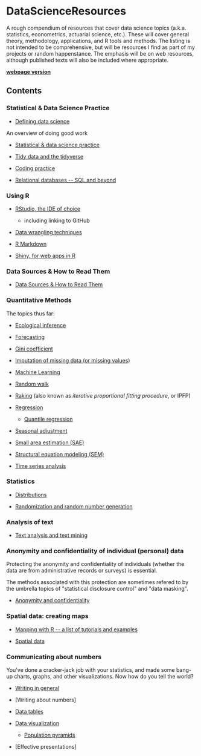 # DataScienceResources

A rough compendium of resources that cover data science topics (a.k.a. statistics, econometrics, actuarial science, etc.). These will cover general theory, methodology, applications, and R tools and methods. The listing is not intended to be comprehensive, but will be resources I find as part of my projects or random happenstance. The emphasis will be on web resources, although published texts will also be included where appropriate.

**[webpage version](http://monkmanmh.github.io/DataScienceResources/)**

## Contents

### Statistical & Data Science Practice

* [Defining data science](docs/DataScience.md)

An overview of doing good work

* [Statistical & data science practice](docs/StatisticalPractice.md)

* [Tidy data and the tidyverse](docs/TidyData.md)

* [Coding practice](docs/CodingPractice.md)

* [Relational databases -- SQL and beyond](docs/RelationalDatabases.md)


### Using R

* [RStudio, the IDE of choice](docs/RStudio.md)

  - including linking to GitHub

* [Data wrangling techniques](docs/DataWrangling.md)

* [R Markdown](docs/RMarkdown.md)

* [Shiny, for web apps in R](docs/Shiny.md)


### Data Sources & How to Read Them

* [Data Sources & How to Read Them](docs/DataSources.md)


### Quantitative Methods

The topics thus far:

* [Ecological inference](docs/EcologicalInference.md)

* [Forecasting](docs/Forecasting.md)

* [Gini coefficient](docs/GiniCoefficient.md)

* [Imputation of missing data (or missing values)](docs/MissingValue-Imputation.md)

* [Machine Learning](docs/MachineLearning.md)

* [Random walk](docs/RandomWalk.md)

* [Raking](docs/Raking.md) (also known as _iterative proportional fitting procedure_, or IPFP)

* [Regression](docs/Regression.md)

  - [Quantile regression](docs/QuantileRegression.md)

* [Seasonal adjustment](docs/SeasonalAdjustment.md)

* [Small area estimation (SAE)](docs/SmallAreaEstimation.md)

* [Structural equation modeling (SEM)](docs/SEM.md)

* [Time series analysis](docs/TimeSeries.md)




### Statistics

* [Distributions](docs/Distributions.md)

* [Randomization and random number generation](docs/Random.md)

### Analysis of text

* [Text analysis and text mining](docs/TextAnalysis.md)





### Anonymity and confidentiality of individual (personal) data

Protecting the anonymity and confidentiality of individuals (whether the data are from administrative records or surveys) is essential.

The methods associated with this protection are sometimes refered to by the umbrella topics of "statistical disclosure control" and "data masking".

* [Anonymity and confidentiality](docs/Anonymity_Confidentiality.md)


### Spatial data: creating maps

* [Mapping with R -- a list of tutorials and examples](docs/http://spatial.ly/r/)

* [Spatial data](docs/SpatialData.md)


### Communicating about numbers

You've done a cracker-jack job with your statistics, and made some bang-up charts, graphs, and other visualizations. Now how do you tell the world? 

* [Writing in general](docs/Writing.md)

* [Writing about numbers]

* [Data tables](docs/Data_Tables.md)

* [Data visualization](docs/Data_Visualization.md)

  * [Population pyramids](docs/PopulationPyramids.md)


* [Effective presentations]


